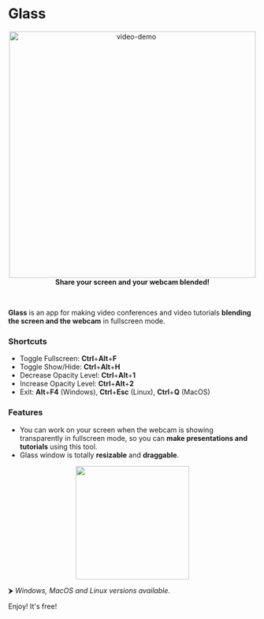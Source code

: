 # Glass

<p align="center">
	<img src="https://s7.gifyu.com/images/output77591528be0f4ccb.gif" alt="video-demo" width="500">
	</br>
	<strong align="center">Share your screen and your webcam blended!</strong>
</p>

<br>

**Glass** is an app for making video conferences and video tutorials **blending the screen and the webcam** in fullscreen mode.

### Shortcuts
- Toggle Fullscreen: **Ctrl**+**Alt**+**F**
- Toggle Show/Hide: **Ctrl**+**Alt**+**H**
- Decrease Opacity Level: **Ctrl**+**Alt**+**1**
- Increase Opacity Level: **Ctrl**+**Alt**+**2**
- Exit: **Alt**+**F4** (Windows), **Ctrl**+**Esc** (Linux), **Ctrl**+**Q** (MacOS)

### Features
- You can work on your screen when the webcam is showing transparently in fullscreen mode, so you can **make presentations and tutorials** using this tool.
- Glass window is totally **resizable** and **draggable**.

<p align="center"><a href="https://github.com/jersonlatorre/webcam-glass/releases/latest"><img src="https://i.imgur.com/LKSKpt3.png" width="230" /></a></p>

⮞ *Windows, MacOS and Linux versions available.*

Enjoy! It's free!
